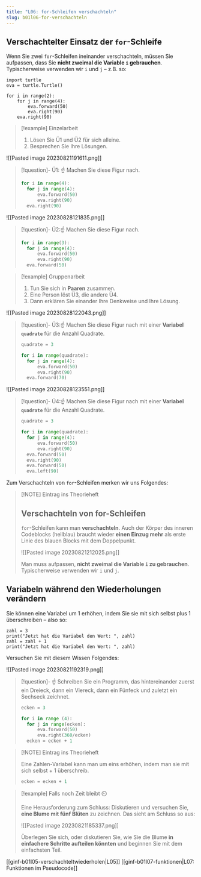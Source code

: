 ```yaml
---
title: "L06: for-Schleifen verschachteln"
slug: b01l06-for-verschachteln
---
```


## Verschachtelter Einsatz der `for`-Schleife

Wenn Sie zwei `for`-Schleifen ineinander verschachteln, müssen Sie aufpassen, dass Sie **nicht zweimal die Variable `i` gebrauchen**. Typischerweise verwenden wir `i` und `j` – z.B. so:

```turtle
import turtle
eva = turtle.Turtle()

for i in range(2):
	for j in range(4):
		eva.forward(50)
		eva.right(90)
	eva.right(90)
```

> [!example] Einzelarbeit
> 
> 1. Lösen Sie Ü1 und Ü2 für sich alleine. 
> 2. Besprechen Sie Ihre Lösungen.

![[Pasted image 20230821191611.png]]

> [!question]- Ü1: ☝️ Machen Sie diese Figur nach.
> ```python
> for i in range(4):
> 	for j in range(4):
> 		eva.forward(50)
> 		eva.right(90)
> 	eva.right(90)
> ```
 
![[Pasted image 20230828121835.png]]
> [!question]- Ü2:☝️ Machen Sie diese Figur nach.
> ```python
> for i in range(3):
> 	for j in range(4):
> 		eva.forward(50)
> 		eva.right(90)
> 	eva.forward(50)
> ```

> [!example] Gruppenarbeit
> 
> 1. Tun Sie sich in **Paaren** zusammen. 
> 2. Eine Person löst Ü3, die andere Ü4. 
> 3. Dann erklären Sie einander Ihre Denkweise und Ihre Lösung.

![[Pasted image 20230828122043.png]]

> [!question]- Ü3:☝️ Machen Sie diese Figur nach mit einer **Variabel `quadrate`** für die Anzahl Quadrate.
> ```python
> quadrate = 3
> 
> for i in range(quadrate):
> 	for j in range(4):
> 		eva.forward(50)
> 		eva.right(90)
> 	eva.forward(70)
> ```

![[Pasted image 20230828123551.png]]

> [!question]- Ü4:☝️ Machen Sie diese Figur nach mit einer **Variabel `quadrate`** für die Anzahl Quadrate.
> ```python
> quadrate = 3
> 
> for i in range(quadrate):
> 	for j in range(4):
> 		eva.forward(50)
> 		eva.right(90)
> 	eva.forward(50)
> 	eva.right(90)
> 	eva.forward(50)
> 	eva.left(90)
> ```

Zum Verschachteln von `for`-Schleifen merken wir uns Folgendes:
> [!NOTE] Eintrag ins Theorieheft
> 
> ## Verschachteln von for-Schleifen
> `for`-Schleifen kann man **verschachteln**. Auch der Körper des inneren Codeblocks (hellblau) braucht wieder **einen Einzug mehr** als erste Linie des blauen Blocks mit dem Doppelpunkt.
> 
> ![[Pasted image 20230821212025.png]]
> 
> Man muss aufpassen, **nicht zweimal die Variable `i` zu gebrauchen**. Typischerweise verwenden wir `i` und `j`.

## Variabeln während den Wiederholungen verändern

Sie können eine Variabel um 1 erhöhen, indem Sie sie mit sich selbst plus 1 überschreiben – also so:
```turtle
zahl = 3
print("Jetzt hat die Variabel den Wert: ", zahl)
zahl = zahl + 1
print("Jetzt hat die Variabel den Wert: ", zahl)
```

Versuchen Sie mit diesem Wissen Folgendes: 

![[Pasted image 20230821192319.png]]
> [!question]- ☝️ Schreiben Sie ein Programm, das hintereinander zuerst ein Dreieck, dann ein Viereck, dann ein Fünfeck und zuletzt ein Sechseck zeichnet.
> ```python
> ecken = 3
> 
> for i in range (4):
> 	for j in range(ecken):
> 		eva.forward(50)
> 		eva.right(360/ecken)
> 	ecken = ecken + 1
> ```

> [!NOTE] Eintrag ins Theorieheft
> 
> Eine Zahlen-Variabel kann man um eins erhöhen, indem man sie mit sich selbst + 1 überschreib.
> ```python
> ecken = ecken + 1
> ```` 


> [!example] Falls noch Zeit bleibt ⏲️
> 
> Eine Herausforderung zum Schluss: Diskutieren und versuchen Sie, **eine Blume mit fünf Blüten** zu zeichnen. Das sieht am Schluss so aus:
> 
> ![[Pasted image 20230821185337.png]]
> 
> Überlegen Sie sich, oder diskutieren Sie, wie Sie die Blume **in einfachere Schritte aufteilen könnten** und beginnen Sie mit dem einfachsten Teil.

[[ginf-b01l05-verschachteltwiederholen|L05]]
[[ginf-b01l07-funktionen|L07: Funktionen im Pseudocode]]
